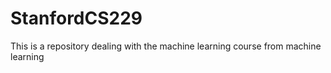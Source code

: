 # StanfordCS229
This is a repository dealing with the machine learning course from machine learning
